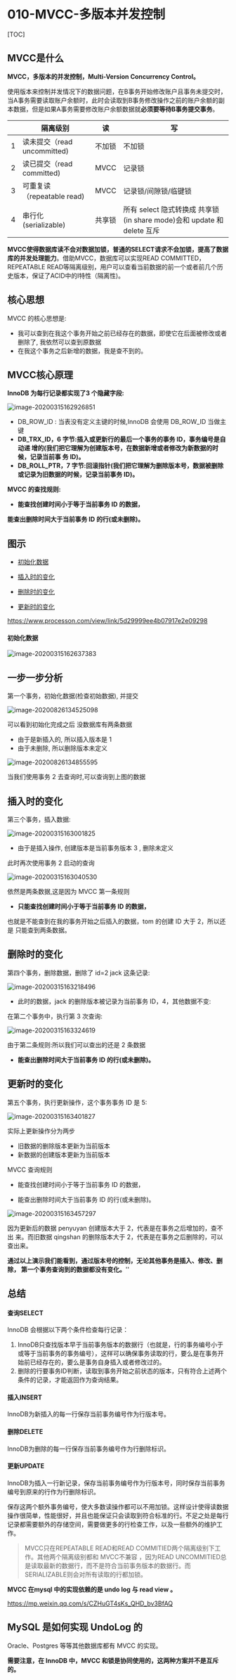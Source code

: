 # 010-MVCC-多版本并发控制

[TOC]

## MVCC是什么

**MVCC，多版本的并发控制，Multi-Version Concurrency Control。**

使用版本来控制并发情况下的数据问题，在B事务开始修改账户且事务未提交时，当A事务需要读取账户余额时，此时会读取到B事务修改操作之前的账户余额的副本数据，但是如果A事务需要修改账户余额数据就**必须要等待B事务提交事务**。

|      | 隔离级别                    | 读     | 写                                                           |
| ---- | --------------------------- | ------ | ------------------------------------------------------------ |
| 1    | 读未提交（read uncommitted) | 不加锁 | 不加锁                                                       |
| 2    | 读已提交（read committed)   | MVCC   | 记录锁                                                       |
| 3    | 可重复读（repeatable read)  | MVCC   | 记录锁/间隙锁/临键锁                                         |
| 4    | 串行化 (serializable)       | 共享锁 | 所有 select 隐式转换成 共享锁(in share mode)会和 update 和 delete 互斥 |

**MVCC使得数据库读不会对数据加锁，普通的SELECT请求不会加锁，提高了数据库的并发处理能力**。借助MVCC，数据库可以实现READ COMMITTED，REPEATABLE READ等隔离级别，用户可以查看当前数据的前一个或者前几个历史版本，保证了ACID中的I特性（隔离性)。

## 核心思想

MVCC 的核心思想是: 

- 我可以查到在我这个事务开始之前已经存在的数据，即使它在后面被修改或者删除了, 我依然可以查到原数据
- 在我这个事务之后新增的数据，我是查不到的。

## MVCC核心原理

**InnoDB 为每行记录都实现了3 个隐藏字段:**

![image-20200315162926851](../../../assets/image-20200315162926851.png)

- DB_ROW_ID : 当表没有定义主键的时候,InnoDB 会使用 DB_ROW_ID 当做主键
- **DB_TRX_ID，6 字节:插入或更新行的最后一个事务的事务 ID，事务编号是自动递 增的(我们把它理解为创建版本号，在数据新增或者修改为新数据的时候，记录当前事 务 ID)。**
- **DB_ROLL_PTR，7 字节:回滚指针(我们把它理解为删除版本号，数据被删除或记录为旧数据的时候，记录当前事务 ID)。**

**MVCC 的查找规则:**

- **能查找创建时间小于等于当前事务 ID 的数据，**

**能查出删除时间大于当前事务 ID 的行(或未删除)。**

## 图示

- [初始化数据](#初始化数据)

- [插入时的变化](#插入时的变化)
- [删除时的变化](#删除时的变化)
- [更新时的变化](#更新时的变化)

https://www.processon.com/view/link/5d29999ee4b07917e2e09298 

#### 初始化数据

![image-20200315162637383](../../../assets/image-20200315162637383.png)

## 一步一步分析

第一个事务，初始化数据(检查初始数据), 并提交

![image-20200826134525098](../../../assets/image-20200826134525098.png)

可以看到初始化完成之后 没数据库有两条数据

- 由于是新插入的, 所以插入版本是 1 
- 由于未删除, 所以删除版本未定义

![image-20200826134855595](../../../assets/image-20200826134855595.png)

当我们使用事务 2 去查询时,可以查询到上图的数据

## 插入时的变化

第三个事务，插入数据:

![image-20200315163001825](../../../assets/image-20200315163001825.png)

- 由于是插入操作, 创建版本是当前事务版本 3 , 删除未定义

此时再次使用事务 2 启动的查询

![image-20200315163040530](../../../assets/image-20200315163040530.png)

依然是两条数据,这是因为 MVCC 第一条规则

- **只能查找创建时间小于等于当前事务 ID 的数据，**

也就是不能查到在我的事务开始之后插入的数据，tom 的创建 ID 大于 2，所以还是 只能查到两条数据。

## 删除时的变化

第四个事务，删除数据，删除了 id=2 jack 这条记录:

![image-20200315163218496](../../../assets/image-20200315163218496.png)

- 此时的数据，jack 的删除版本被记录为当前事务 ID，4，其他数据不变:

在第二个事务中，执行第 3 次查询:

![image-20200315163324619](../../../assets/image-20200315163324619.png)

由于第二条规则:所以我们可以查出的还是 2 条数据

- **能查出删除时间大于当前事务 ID 的行(或未删除)。**

## 更新时的变化

第五个事务，执行更新操作，这个事务事务 ID 是 5:

![image-20200315163401827](../../../assets/image-20200315163401827.png)

实际上更新操作分为两步

- 旧数据的删除版本更新为当前版本
- 新数据的创建版本更新为当前版本

MVCC 查询规则

- 能查找创建时间小于等于当前事务 ID 的数据，

- 能查出删除时间大于当前事务 ID 的行(或未删除)。



![image-20200315163457297](../../../assets/image-20200315163457297.png)

因为更新后的数据 penyuyan 创建版本大于 2，代表是在事务之后增加的，查不出 来。而旧数据 qingshan 的删除版本大于 2，代表是在事务之后删除的，可以查出来。

**通过以上演示我们能看到，通过版本号的控制，无论其他事务是插入、修改、删除， 第一个事务查询到的数据都没有变化。**''

## 总结

#### 查询SELECT

InnoDB 会根据以下两个条件检查每行记录：

1. InnoDB只查找版本早于当前事务版本的数据行（也就是，行的事务编号小于或等于当前事务的事务编号），这样可以确保事务读取的行，要么是在事务开始前已经存在的，要么是事务自身插入或者修改过的。
2. 删除的行要事务ID判断，读取到事务开始之前状态的版本，只有符合上述两个条件的记录，才能返回作为查询结果。

#### 插入INSERT

InnoDB为新插入的每一行保存当前事务编号作为行版本号。

#### **删除DELETE**

InnoDB为删除的每一行保存当前事务编号作为行删除标识。

#### 更新UPDATE

InnoDB为插入一行新记录，保存当前事务编号作为行版本号，同时保存当前事务编号到原来的行作为行删除标识。

保存这两个额外事务编号，使大多数读操作都可以不用加锁。这样设计使得读数据操作很简单，性能很好，并且也能保证只会读取到符合标准的行。不足之处是每行记录都需要额外的存储空间，需要做更多的行检查工作，以及一些额外的维护工作。

> MVCC只在REPEATABLE READ和READ COMMITIED两个隔离级别下工作。其他两个隔离级别都和 MVCC不兼容 ，因为READ UNCOMMITIED总是读取最新的数据行，而不是符合当前事务版本的数据行。而SERIALIZABLE则会对所有读取的行都加锁。

**MVCC 在mysql 中的实现依赖的是 undo log 与 read view 。**

https://mp.weixin.qq.com/s/CZHuGT4sKs_QHD_bv3BfAQ



## MySQL 是如何实现 UndoLog 的

Oracle、Postgres 等等其他数据库都有 MVCC 的实现。

**需要注意，在 InnoDB 中，MVCC 和锁是协同使用的，这两种方案并不是互斥的。** 

